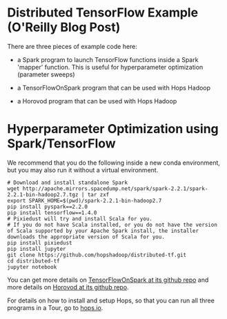 # Distributed TensorFlow Example (O'Reilly Blog Post)

There are three pieces of example code here:
  
  * a Spark program to launch TensorFlow functions inside a Spark 'mapper' function. This is useful for hyperparameter optimization (parameter sweeps)
  
  * a TensorFlowOnSpark program that can be used with Hops Hadoop
  
  * a Horovod program that can be used with Hops Hadoop


Hyperparameter Optimization using Spark/TensorFlow
====

We recommend that you do the following inside a new conda environment, but you may also run it without a virtual environment.


    # Download and install standalone Spark
    wget http://apache.mirrors.spacedump.net/spark/spark-2.2.1/spark-2.2.1-bin-hadoop2.7.tgz | tar zxf
    export SPARK_HOME=$(pwd)/spark-2.2.1-bin-hadoop2.7
    pip install pyspark==2.2.0
    pip install tensorflow==1.4.0
    # Pixiedust will try and install Scala for you.
    # If you do not have Scala installed, or you do not have the version of Scala supported by your Apache Spark install, the installer downloads the appropriate version of Scala for you.
    pip install pixiedust
    pip install jupyter
    git clone https://github.com/hopshadoop/distributed-tf.git
    cd distributed-tf
    jupyter notebook



You can get more details on [TensorFlowOnSpark at its github repo](https://github.com/yahoo/TensorFlowOnSpark) and more details on [Horovod at its github repo](https://github.com/uber/horovod).
    
For details on how to install and setup Hops, so that you can run all three programs in a Tour, go to [hops.io](http://www.hops.io).

